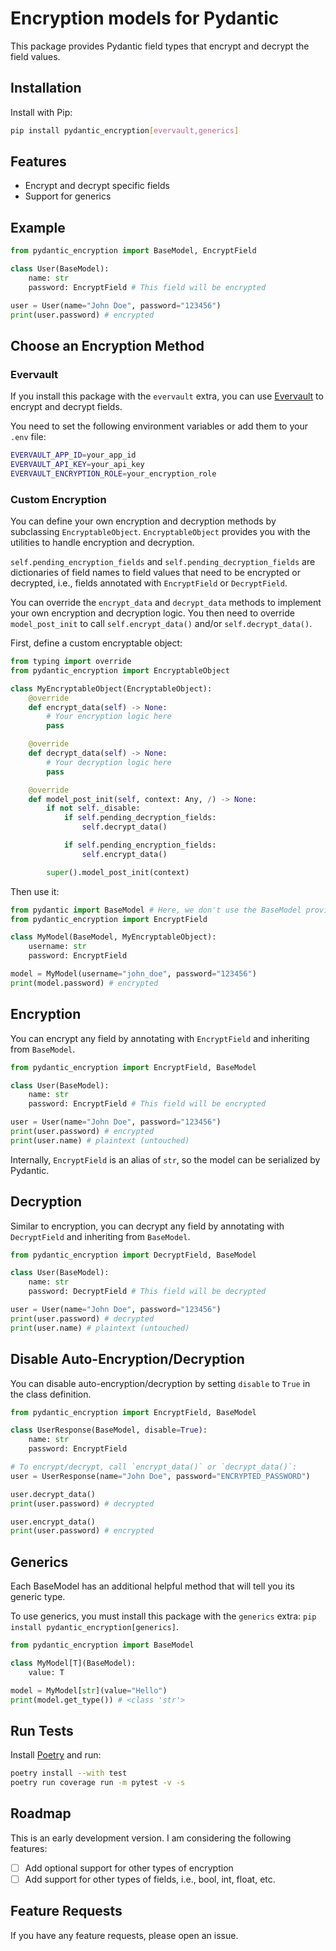 # Encryption models for Pydantic

This package provides Pydantic field types that encrypt and decrypt the field values.

## Installation

Install with Pip:
```bash
pip install pydantic_encryption[evervault,generics]
```

## Features

- Encrypt and decrypt specific fields
- Support for generics

## Example

```py
from pydantic_encryption import BaseModel, EncryptField

class User(BaseModel):
    name: str
    password: EncryptField # This field will be encrypted

user = User(name="John Doe", password="123456")
print(user.password) # encrypted
```

## Choose an Encryption Method

### Evervault

If you install this package with the `evervault` extra, you can use [Evervault](https://evervault.com/) to encrypt and decrypt fields.

You need to set the following environment variables or add them to your `.env` file:

```bash
EVERVAULT_APP_ID=your_app_id
EVERVAULT_API_KEY=your_api_key
EVERVAULT_ENCRYPTION_ROLE=your_encryption_role
```

### Custom Encryption

You can define your own encryption and decryption methods by subclassing `EncryptableObject`. `EncryptableObject` provides you with the utilities to handle encryption and decryption.

`self.pending_encryption_fields` and `self.pending_decryption_fields` are dictionaries of field names to field values that need to be encrypted or decrypted, i.e., fields annotated with `EncryptField` or `DecryptField`.

You can override the `encrypt_data` and `decrypt_data` methods to implement your own encryption and decryption logic. You then need to override `model_post_init` to call `self.encrypt_data()` and/or `self.decrypt_data()`.


First, define a custom encryptable object:

```py
from typing import override
from pydantic_encryption import EncryptableObject

class MyEncryptableObject(EncryptableObject):
    @override
    def encrypt_data(self) -> None:
        # Your encryption logic here
        pass

    @override
    def decrypt_data(self) -> None:
        # Your decryption logic here
        pass

    @override
    def model_post_init(self, context: Any, /) -> None:
        if not self._disable:
            if self.pending_decryption_fields:
                self.decrypt_data()

            if self.pending_encryption_fields:
                self.encrypt_data()

        super().model_post_init(context)
```

Then use it:

```py
from pydantic import BaseModel # Here, we don't use the BaseModel provided by the library, but the native one from Pydantic
from pydantic_encryption import EncryptField

class MyModel(BaseModel, MyEncryptableObject):
    username: str
    password: EncryptField

model = MyModel(username="john_doe", password="123456")
print(model.password) # encrypted
```

## Encryption

You can encrypt any field by annotating with `EncryptField` and inheriting from `BaseModel`.

```py
from pydantic_encryption import EncryptField, BaseModel

class User(BaseModel):
    name: str
    password: EncryptField # This field will be encrypted

user = User(name="John Doe", password="123456")
print(user.password) # encrypted
print(user.name) # plaintext (untouched)
```

Internally, `EncryptField` is an alias of `str`, so the model can be serialized by Pydantic.

## Decryption

Similar to encryption, you can decrypt any field by annotating with `DecryptField` and inheriting from `BaseModel`.

```py
from pydantic_encryption import DecryptField, BaseModel

class User(BaseModel):
    name: str
    password: DecryptField # This field will be decrypted

user = User(name="John Doe", password="123456")
print(user.password) # decrypted
print(user.name) # plaintext (untouched)

```


## Disable Auto-Encryption/Decryption

You can disable auto-encryption/decryption by setting `disable` to `True` in the class definition.

```py
from pydantic_encryption import EncryptField, BaseModel

class UserResponse(BaseModel, disable=True):
    name: str
    password: EncryptField

# To encrypt/decrypt, call `encrypt_data()` or `decrypt_data()`:
user = UserResponse(name="John Doe", password="ENCRYPTED_PASSWORD")

user.decrypt_data()
print(user.password) # decrypted

user.encrypt_data()
print(user.password) # encrypted
```

## Generics

Each BaseModel has an additional helpful method that will tell you its generic type.

To use generics, you must install this package with the `generics` extra: `pip install pydantic_encryption[generics]`.

```py
from pydantic_encryption import BaseModel

class MyModel[T](BaseModel):
    value: T

model = MyModel[str](value="Hello")
print(model.get_type()) # <class 'str'>
```

## Run Tests

Install [Poetry](https://python-poetry.org/docs/) and run:

```bash
poetry install --with test
poetry run coverage run -m pytest -v -s
```

## Roadmap

This is an early development version. I am considering the following features:

- [ ] Add optional support for other types of encryption
- [ ] Add support for other types of fields, i.e., bool, int, float, etc.

## Feature Requests

If you have any feature requests, please open an issue.
